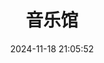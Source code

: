 ---
title: 音乐馆
date: 2024-11-18 21:05:52
type: music
aplayer: true
top_img: false
comments: false
aside: false
---